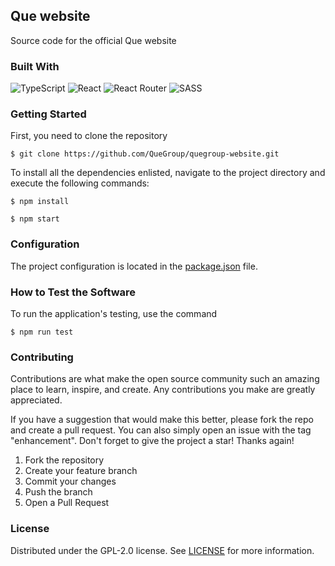 ## Que website
Source code for the official Que website

### Built With

![TypeScript](https://img.shields.io/badge/typescript-%23007ACC.svg?style=for-the-badge&logo=typescript&logoColor=white)
![React](https://img.shields.io/badge/react-%2320232a.svg?style=for-the-badge&logo=react&logoColor=%2361DAFB)
![React Router](https://img.shields.io/badge/React_Router-CA4245?style=for-the-badge&logo=react-router&logoColor=white)
![SASS](https://img.shields.io/badge/SASS-hotpink.svg?style=for-the-badge&logo=SASS&logoColor=white)

### Getting Started

First, you need to clone the repository

```shell
$ git clone https://github.com/QueGroup/quegroup-website.git
```

To install all the dependencies enlisted, navigate to the project directory and execute the following commands:

```shell
$ npm install
```

```shell
$ npm start
```

### Configuration

The project configuration is located in the [package.json](package.json) file.

### How to Test the Software

To run the application's testing, use the command

```shell
$ npm run test
```

### Contributing

Contributions are what make the open source community such an amazing place to learn, inspire, and create. Any
contributions you make are greatly appreciated.

If you have a suggestion that would make this better, please fork the repo and create a pull request. You can also
simply open an issue with the tag "enhancement". Don't forget to give the project a star! Thanks again!

1. Fork the repository
2. Create your feature branch
3. Commit your changes
4. Push the branch
5. Open a Pull Request

### License

Distributed under the GPL-2.0 license. See [LICENSE](LICENSE) for more information.
